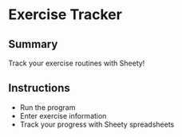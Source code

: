 # Exercise Tracker

## Summary
Track your exercise routines with Sheety!

## Instructions
- Run the program
- Enter exercise information
- Track your progress with Sheety spreadsheets
